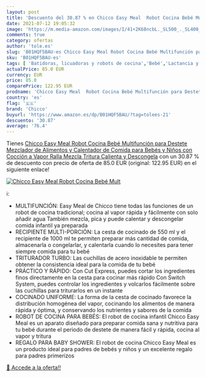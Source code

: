 ```yaml
---
layout: post
title: 'Descuento del 30.87 % en Chicco Easy Meal  Robot Cocina Bebé Mult'
date: 2021-07-12 19:05:32
image: 'https://m.media-amazon.com/images/I/41+2K68ncbL._SL500_._SL400_.jpg'
comments: true
category: ofertas
author: 'tole.es'
slug: 'B01HQF5BAU-es Chicco Easy Meal Robot Cocina Bebé Multifunción para...'
sku: 'B01HQF5BAU-es'
tags: [ 'Batidoras, licuadoras y robots de cocina','Bebé','Lactancia y alimentación','Robots de cocina','bebé','bebés','chicco', ]
actualPrice: 85.0 EUR
currency: EUR
price: 85.0
comparePrice: 122.95 EUR
prodname: 'Chicco Easy Meal  Robot Cocina Bebé Multifunción para Destete  Mezclador de Alimentos y Calentador de Comida para Bebés y Niños con Cocción a Vapor  Ralla  Mezcla  Tritura  Calienta y Descongela'
country: 'es'
flag: '🇪🇸'
brand: 'Chicco'
buyurl: 'https://www.amazon.es/dp/B01HQF5BAU/?tag=tolees-21'
descuento: '30.87'
average: '76.4'
---
```


Tienes [Chicco Easy Meal  Robot Cocina Bebé Multifunción para Destete  Mezclador de Alimentos y Calentador de Comida para Bebés y Niños con Cocción a Vapor  Ralla  Mezcla  Tritura  Calienta y Descongela](https://www.amazon.es/dp/B01HQF5BAU/?tag=tolees-21) con un 30.87 % de descuento con precio de oferta de 85.0 EUR (original: 122.95 EUR) en el siguiente enlace!

[![Chicco Easy Meal  Robot Cocina Bebé Mult](https://m.media-amazon.com/images/I/41+2K68ncbL._SL500_._SL400_.jpg)](https://www.amazon.es/dp/B01HQF5BAU/?tag=tolees-21)

ℹ️:

- MULTIFUNCIÓN: Easy Meal de Chicco tiene todas las funciones de un robot de cocina tradicional; cocina al vapor rápida y fácilmente con solo añadir agua También mezcla, pica y puede calentar y descongelar comida infantil ya preparada
- RECIPIENTE MULTI-PORCIÓN: La cesta de cocinado de 550 ml y el recipiente de 1000 ml te permiten preparar más cantidad de comida, almacenarla o congelarlar, y calentarla cuando lo necesites para tener siempre comida para tu bebé
- TRITURADOR TURBO: Las cuchillas de acero inoxidable te permiten obtener la consistencia ideal para la comida de tu bebé
- PRÁCTICO Y RÁPIDO: Con Cut Express, puedes cortar los ingredientes finos directamente en la cesta para cocinar más rápido Con Switch System, puedes controlar los ingredientes y volcarlos fácilmente sobre las cuchillas para triturarlos en un instante
- COCINADO UNIFORME: La forma de la cesta de cocinado favorece la distribución homogénea del vapor, cocinando los alimentos de manera rápida y óptima, y conservando los nutrientes y sabores de la comida
- ROBOT DE COCINA PARA BEBÉS: El robot de cocina infantil Chicco Easy Meal es un aparato diseñado para preparar comida sana y nutritiva para tu bebé durante el periodo de destete de manera fácil y rápida, cocina al vapor y tritura
- REGALO PARA BABY SHOWER: El robot de cocina Chicco Easy Meal es un producto ideal para padres de bebés y niños y un excelente regalo para padres primerizos

[🛒 Accede a la oferta!!](https://www.amazon.es/dp/B01HQF5BAU/?tag=tolees-21)
